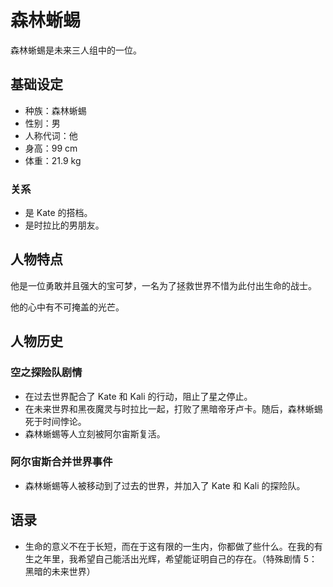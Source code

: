 # 森林蜥蜴

森林蜥蜴是未来三人组中的一位。

## 基础设定

- 种族：森林蜥蜴
- 性别：男
- 人称代词：他
- 身高：99 cm
- 体重：21.9 kg

### 关系

- 是 Kate 的搭档。
- 是时拉比的男朋友。

## 人物特点

他是一位勇敢并且强大的宝可梦，一名为了拯救世界不惜为此付出生命的战士。

他的心中有不可掩盖的光芒。

## 人物历史

### 空之探险队剧情

- 在过去世界配合了 Kate 和 Kali 的行动，阻止了星之停止。
- 在未来世界和黑夜魔灵与时拉比一起，打败了黑暗帝牙卢卡。随后，森林蜥蜴死于时间悖论。
- 森林蜥蜴等人立刻被阿尔宙斯复活。

### 阿尔宙斯合并世界事件

- 森林蜥蜴等人被移动到了过去的世界，并加入了 Kate 和 Kali 的探险队。

## 语录

- 生命的意义不在于长短，而在于这有限的一生内，你都做了些什么。在我的有生之年里，我希望自己能活出光辉，希望能证明自己的存在。（特殊剧情 5：黑暗的未来世界）